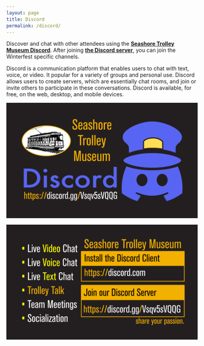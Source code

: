 ```yaml
---
layout: page
title: Discord
permalink: /discord/
---
```



Discover and chat with other attendees using the **[Seashore Trolley Museum Discord](https://discord.gg/Vsqv5sVQQG)**. After joining **[the Discord server](https://discord.gg/Vsqv5sVQQG)**, you can join the Winterfest specific channels.

Discord is a communication platform that enables users to chat with text, voice, or video. It popular for a variety of groups and personal use. Discord allows users to create servers, which are essentially chat rooms, and join or invite others to participate in these conversations. Discord is available, for free, on the web, desktop, and mobile devices.

[![](/assets/images/discord/front.png)](https://discord.gg/Vsqv5sVQQG)

[![](/assets/images/discord/back.png)](https://discord.gg/Vsqv5sVQQG)


